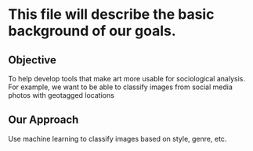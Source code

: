 # This file will describe the basic background of our goals.

## Objective

To help develop tools that make art more usable for sociological analysis. For example, we want to be able to classify images from social media photos with geotagged locations

## Our Approach

Use machine learning to classify images based on style, genre, etc.


